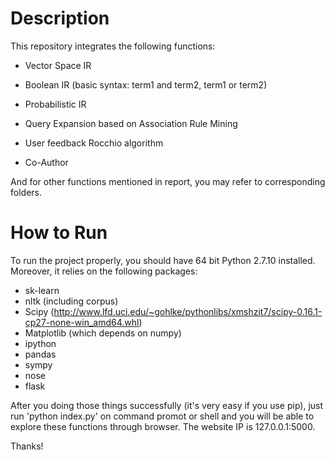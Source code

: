# Description
This repository integrates the following functions:

* Vector Space IR

* Boolean IR (basic syntax: term1 and term2, term1 or term2)

* Probabilistic IR

* Query Expansion based on Association Rule Mining

* User feedback Rocchio algorithm

* Co-Author

And for other functions mentioned in report, you may refer to corresponding folders.

# How to Run
To run the project properly, you should have 64 bit Python 2.7.10 installed. Moreover, it relies on the following packages:

* sk-learn
* nltk (including corpus)
* Scipy (http://www.lfd.uci.edu/~gohlke/pythonlibs/xmshzit7/scipy-0.16.1-cp27-none-win_amd64.whl)
* Matplotlib (which depends on numpy)
* ipython
* pandas
* sympy
* nose
* flask

After you doing those things successfully (it's very easy if you use pip), just run 'python index.py' on command promot or shell and you will be able to explore these functions through browser. The website IP is 127.0.0.1:5000.

Thanks!

